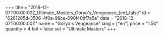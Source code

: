 +++
title = "2018-12-07T00:00:00Z_Ultimate_Masters_Goryo's_Vengeance_[en]_false"
id = "6261205d-3506-4f0a-98ce-690f40df7a5a"
date = "2018-12-07T00:00:00Z"
name = "Goryo's Vengeance"
lang = ["en"]
price = "1.50"
quantity = 4
foil = false
set = "Ultimate Masters"
+++
